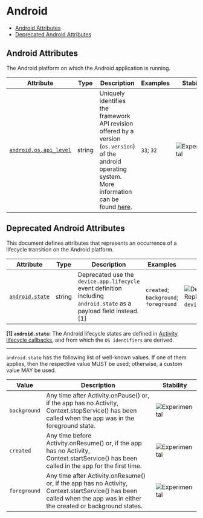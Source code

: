<!--- Hugo front matter used to generate the website version of this page:
--->

<!-- NOTE: THIS FILE IS AUTOGENERATED. DO NOT EDIT BY HAND. -->
<!-- see templates/registry/markdown/attribute_namespace.md.j2 -->

# Android

- [Android Attributes](#android-attributes)
- [Deprecated Android Attributes](#deprecated-android-attributes)

## Android Attributes

The Android platform on which the Android application is running.

| Attribute                                                                            | Type   | Description                                                                                                                                                                                                                               | Examples   | Stability                                                        |
| ------------------------------------------------------------------------------------ | ------ | ----------------------------------------------------------------------------------------------------------------------------------------------------------------------------------------------------------------------------------------- | ---------- | ---------------------------------------------------------------- |
| <a id="android-os-api-level" href="#android-os-api-level">`android.os.api_level`</a> | string | Uniquely identifies the framework API revision offered by a version (`os.version`) of the android operating system. More information can be found [here](https://developer.android.com/guide/topics/manifest/uses-sdk-element#ApiLevels). | `33`; `32` | ![Experimental](https://img.shields.io/badge/-experimental-blue) |

## Deprecated Android Attributes

This document defines attributes that represents an occurrence of a lifecycle transition on the Android platform.

| Attribute                                                       | Type   | Description                                                                                                          | Examples                              | Stability                                                                                          |
| --------------------------------------------------------------- | ------ | -------------------------------------------------------------------------------------------------------------------- | ------------------------------------- | -------------------------------------------------------------------------------------------------- |
| <a id="android-state" href="#android-state">`android.state`</a> | string | Deprecated use the `device.app.lifecycle` event definition including `android.state` as a payload field instead. [1] | `created`; `background`; `foreground` | ![Deprecated](https://img.shields.io/badge/-deprecated-red)<br>Replaced by `device.app.lifecycle`. |

**[1] `android.state`:** The Android lifecycle states are defined in [Activity lifecycle callbacks](https://developer.android.com/guide/components/activities/activity-lifecycle#lc), and from which the `OS identifiers` are derived.

---

`android.state` has the following list of well-known values. If one of them applies, then the respective value MUST be used; otherwise, a custom value MAY be used.

| Value        | Description                                                                                                                                                            | Stability                                                        |
| ------------ | ---------------------------------------------------------------------------------------------------------------------------------------------------------------------- | ---------------------------------------------------------------- |
| `background` | Any time after Activity.onPause() or, if the app has no Activity, Context.stopService() has been called when the app was in the foreground state.                      | ![Experimental](https://img.shields.io/badge/-experimental-blue) |
| `created`    | Any time before Activity.onResume() or, if the app has no Activity, Context.startService() has been called in the app for the first time.                              | ![Experimental](https://img.shields.io/badge/-experimental-blue) |
| `foreground` | Any time after Activity.onResume() or, if the app has no Activity, Context.startService() has been called when the app was in either the created or background states. | ![Experimental](https://img.shields.io/badge/-experimental-blue) |
